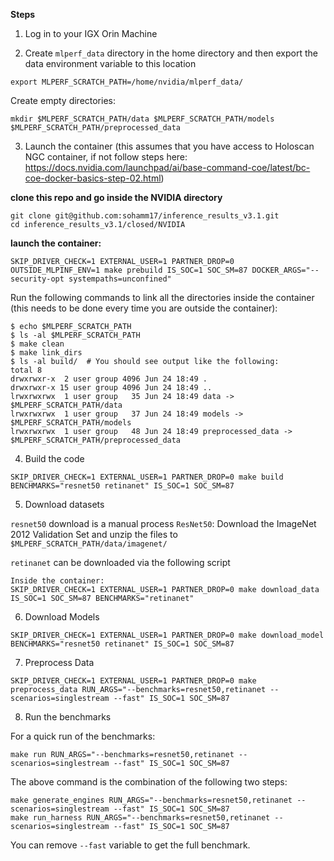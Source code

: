 **Steps**

1. Log in to your IGX Orin Machine

2. Create `mlperf_data` directory in the home directory and then export the data environment variable to this location

```
export MLPERF_SCRATCH_PATH=/home/nvidia/mlperf_data/
```

Create empty directories:

```
mkdir $MLPERF_SCRATCH_PATH/data $MLPERF_SCRATCH_PATH/models $MLPERF_SCRATCH_PATH/preprocessed_data
```

3. Launch the container (this assumes that you have access to Holoscan NGC container, if not follow steps here: https://docs.nvidia.com/launchpad/ai/base-command-coe/latest/bc-coe-docker-basics-step-02.html)

**clone this repo and go inside the NVIDIA directory**
```
git clone git@github.com:sohamm17/inference_results_v3.1.git
cd inference_results_v3.1/closed/NVIDIA
```

**launch the container:**
```
SKIP_DRIVER_CHECK=1 EXTERNAL_USER=1 PARTNER_DROP=0 OUTSIDE_MLPINF_ENV=1 make prebuild IS_SOC=1 SOC_SM=87 DOCKER_ARGS="--security-opt systempaths=unconfined"
```

Run the following commands to link all the directories inside the container (this needs to be done every time you are outside the container): 

```
$ echo $MLPERF_SCRATCH_PATH
$ ls -al $MLPERF_SCRATCH_PATH
$ make clean
$ make link_dirs
$ ls -al build/  # You should see output like the following:
total 8
drwxrwxr-x  2 user group 4096 Jun 24 18:49 .
drwxrwxr-x 15 user group 4096 Jun 24 18:49 ..
lrwxrwxrwx  1 user group   35 Jun 24 18:49 data -> $MLPERF_SCRATCH_PATH/data
lrwxrwxrwx  1 user group   37 Jun 24 18:49 models -> $MLPERF_SCRATCH_PATH/models
lrwxrwxrwx  1 user group   48 Jun 24 18:49 preprocessed_data -> $MLPERF_SCRATCH_PATH/preprocessed_data
```

4. Build the code

```
SKIP_DRIVER_CHECK=1 EXTERNAL_USER=1 PARTNER_DROP=0 make build BENCHMARKS="resnet50 retinanet" IS_SOC=1 SOC_SM=87
```

5. Download datasets

`resnet50` download is a manual process
`ResNet50`: Download the ImageNet 2012 Validation Set and unzip the files to `$MLPERF_SCRATCH_PATH/data/imagenet/`

`retinanet` can be downloaded via the following script
```
Inside the container:
SKIP_DRIVER_CHECK=1 EXTERNAL_USER=1 PARTNER_DROP=0 make download_data IS_SOC=1 SOC_SM=87 BENCHMARKS="retinanet"
```

6. Download Models

```
SKIP_DRIVER_CHECK=1 EXTERNAL_USER=1 PARTNER_DROP=0 make download_model BENCHMARKS="resnet50 retinanet" IS_SOC=1 SOC_SM=87
```

7. Preprocess Data

```
SKIP_DRIVER_CHECK=1 EXTERNAL_USER=1 PARTNER_DROP=0 make preprocess_data RUN_ARGS="--benchmarks=resnet50,retinanet --scenarios=singlestream --fast" IS_SOC=1 SOC_SM=87
```

8. Run the benchmarks

For a quick run of the benchmarks:
```
make run RUN_ARGS="--benchmarks=resnet50,retinanet --scenarios=singlestream --fast" IS_SOC=1 SOC_SM=87
```

The above command is the combination of the following two steps:

```
make generate_engines RUN_ARGS="--benchmarks=resnet50,retinanet --scenarios=singlestream --fast" IS_SOC=1 SOC_SM=87
make run_harness RUN_ARGS="--benchmarks=resnet50,retinanet --scenarios=singlestream --fast" IS_SOC=1 SOC_SM=87
```

You can remove `--fast` variable to get the full benchmark.
